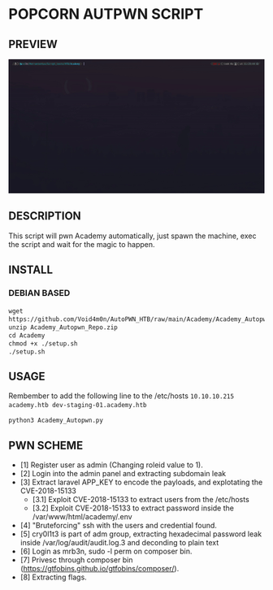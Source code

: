 # POPCORN AUTPWN SCRIPT

## PREVIEW

![](./utils/Academy_Autopwn.gif)

## DESCRIPTION

This script will pwn Academy automatically, just spawn the machine, exec the script and wait for the magic to happen.

## INSTALL

### DEBIAN BASED
```
wget https://github.com/Void4m0n/AutoPWN_HTB/raw/main/Academy/Academy_Autopwn_Repo.zip
unzip Academy_Autopwn_Repo.zip
cd Academy
chmod +x ./setup.sh
./setup.sh
```
## USAGE

Rembember to add the following line to the /etc/hosts `10.10.10.215 academy.htb dev-staging-01.academy.htb` 
```
python3 Academy_Autopwn.py
```
## PWN SCHEME

- [1] Register user as admin (Changing roleid value to 1).
- [2] Login into the admin panel and extracting subdomain leak 
- [3] Extract laravel APP_KEY to encode the payloads, and explotating the CVE-2018-15133 
    - [3.1] Exploit CVE-2018-15133 to extract users from the /etc/hosts
    - [3.2] Exploit CVE-2018-15133 to extract password inside the /var/www/html/academy/.env 
- [4] "Bruteforcing" ssh with the users and credential found.
- [5] cry0l1t3 is part of adm group, extracting hexadecimal password leak inside /var/log/audit/audit.log.3 and deconding to plain text  
- [6] Login as mrb3n, sudo -l perm on composer bin.
- [7] Privesc through composer bin (https://gtfobins.github.io/gtfobins/composer/).
- [8] Extracting flags.
